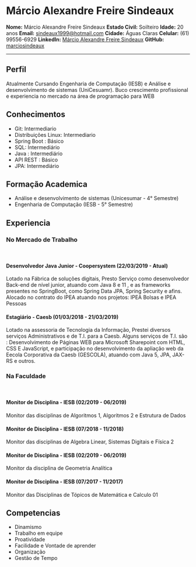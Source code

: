 # Márcio Alexandre Freire Sindeaux
**Nome:** Márcio Alexandre Freire Sindeaux
**Estado Civil:** Soilteiro
**Idade:** 20 anos
**Email:** sindeaux1999@hotmail.com
**Cidade:** Águas Claras
**Celular:** (61) 99556-6929
**LinkedIn:** [Márcio Alexandre Freire Sindeaux](https://www.linkedin.com/in/m%C3%A1rcio-alexandre-freire-sindeaux-799431148)
**GitHub:** [marciosindeaux](https://github.com/marciosindeaux)
___
## Perfil 
Atualmente Cursando Engenharia de Computação (IESB) e Análise e desenvolvimento de sistemas (UniCesuamr). Buco crescimento profissional e experiencia no mercado na área de programação para WEB

## Conhecimentos 
 * Git: Intermediario
 * Distribuições Linux: Intermediario
 * Spring Boot : Básico
 * SQL: Intermediário
 * Java : Intermediário
 * API REST : Básico
 * JPA: Intermediário

## Formação Academica 
 * Análise e desenvolvimento de sistemas (Unicesumar - 4° Semestre)
 * Engenharia de Computação (IESB - 5° Semestre)

## Experiencia
### No Mercado de Trabalho 
<br>

#### Desenvolvedor Java Junior - Coopersystem (22/03/2019 - Atual)
Lotado na Fábrica de soluções digitais, Presto Serviço como desenvolvedor Back-end de nível junior, atuando com Java 8 e 11 , e as frameworks presentes no SpringBoot, como Spring Data JPA, Spring Security e afins. Alocado no contrato do IPEA atuando nos projetos: IPEA Bolsas e IPEA Pessoas
#### Estagiário - Caesb (01/03/2018 - 21/03/2019)
Lotado na assessoria de Tecnologia da Informação, Prestei diversos serviços Administrativos e de T.I. para a Caesb. Alguns serviços de T.I. são : Desenvolvimento de Páginas WEB para Microsoft Sharepoint com HTML, CSS E JavaScript, e participação no desenvolvimento da apliação web da Eecola Corporativa da Caesb (GESCOLA), atuando com Java 5, JPA, JAX-RS e outros.
<br>

### Na Faculdade
<br>

#### Monitor de Disciplina - IESB (02/2019 - 06/2019)
Monitor das disciplinas de Algoritmos 1, Algoritmos 2 e Estrutura de Dados 
#### Monitor de Disciplina - IESB (07/2018 - 11/2018)
Monitor das disciplinas de Algebra Linear, Sistemas Digitais e Física 2
#### Monitor de Disciplina - IESB (02/2019 - 06/2019)
Monitor da disciplina de Geometria Analítica
#### Monitor de Disciplina - IESB (07/2017 - 11/2017)
Monitor das Disciplinas de Tópicos de Matemática e Calculo 01
<br>

## Competencias
 * Dinamismo
 * Trabalho em equipe 
 * Proatividade
 * Facilidade e Vontade de aprender
 * Organização 
 * Gestão de Tempo